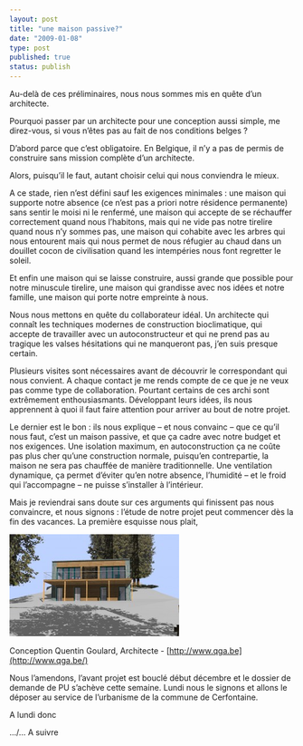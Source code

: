 ```yaml
---
layout: post
title: "une maison passive?"
date: "2009-01-08"
type: post
published: true
status: publish
---
```


Au-delà de ces préliminaires, nous nous sommes mis en quête d’un architecte.

Pourquoi passer par un architecte pour une conception aussi simple, me direz-vous, si vous n’êtes pas au fait de nos conditions belges ?

D’abord parce que c’est obligatoire. En Belgique, il n’y a pas de permis de construire sans mission complète d’un architecte.

Alors, puisqu’il le faut, autant choisir celui qui nous conviendra le mieux.

A ce stade, rien n’est défini sauf les exigences minimales : une maison qui supporte notre absence (ce n’est pas a priori notre résidence permanente) sans sentir le moisi ni le renfermé, une maison qui accepte de se réchauffer correctement quand nous l’habitons, mais qui ne vide pas notre tirelire quand nous n’y sommes pas, une maison qui cohabite avec les arbres qui nous entourent mais qui nous permet de nous réfugier au chaud dans un douillet cocon de civilisation quand les intempéries nous font regretter le soleil.

Et enfin une maison qui se laisse construire, aussi grande que possible pour notre minuscule tirelire, une maison qui grandisse avec nos idées et notre famille, une maison qui porte notre empreinte à nous.

Nous nous mettons en quête du collaborateur idéal. Un architecte qui connaît les techniques modernes de construction bioclimatique, qui accepte de travailler avec un autoconstructeur et qui ne prend pas au tragique les valses hésitations qui ne manqueront pas, j’en suis presque certain.

Plusieurs visites sont nécessaires avant de découvrir le correspondant qui nous convient. A chaque contact je me rends compte de ce que je ne veux pas comme type de collaboration. Pourtant certains de ces archi sont extrêmement enthousiasmants. Développant leurs idées, ils nous apprennent à quoi il faut faire attention pour arriver au bout de notre projet.

Le dernier est le bon : ils nous explique – et nous convainc – que ce qu’il nous faut, c’est un maison passive, et que ça cadre avec notre budget et nos exigences. Une isolation maximum, en autoconstruction ça ne coûte pas plus cher qu’une construction normale, puisqu’en contrepartie, la maison ne sera pas chauffée de manière traditionnelle. Une ventilation dynamique, ça permet d’éviter qu’en notre absence, l’humidité – et le froid qui l’accompagne – ne puisse s’installer à l’intérieur.

Mais je reviendrai sans doute sur ces arguments qui finissent pas nous convaincre, et nous signons : l’étude de notre projet peut commencer dès la fin des vacances. La première esquisse nous plait,

![Vue en élévation du plan proposé, à partir du centre du terrain.](/images/2009/01/vue_arrie-300x180.jpg "vue_arriere") 

 Conception Quentin Goulard, Architecte - [http://www.qga.be](http://www.qga.be/)

Nous l’amendons, l’avant projet est bouclé début décembre et le dossier de demande de PU s’achève cette semaine. Lundi nous le signons et allons le déposer au service de l’urbanisme de la commune de Cerfontaine.

A lundi donc

…/… A suivre

[](http://www.qga.be/)

